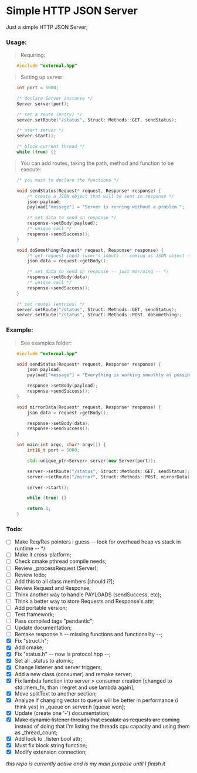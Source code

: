 # Simple HTTP JSON Server

Just a simple HTTP JSON Server;

### Usage:

> Requiring:
```cpp
	#include "external.hpp"
```

> Setting up server:
```cpp
	int port = 5000;

	/* declare Server instance */
	Server server(port);

	/* set a route (entry) */
	server.setRoute("/status", Struct::Methods::GET, sendStatus);

	/* start server */
	server.start();

	/* block current thread */
	while (true) {}
```

> You can add routes, taking the path, method and function to be execute:
```cpp
	/* you must to declare the functions */

	void sendStatus(Request* request, Response* response) {
		/* create a JSON object that will be sent in response */
		json payload;
		payload["message"] = "Server is running without a problem.";

		/* set data to send on response */
		response->setBody(payload);
		/* unique call */
		response->sendSuccess();
	}

	void doSomething(Request* request, Response* response) {
		/* get request input (user's input) -- coming as JSON object -- */
		json data = request->getBody();

		/* set data to send on response -- just mirroing -- */
		response->setBody(data);
		/* unique call */
		response->sendSuccess();
	}

	/* set routes (entries) */
	server.setRoute("/status", Struct::Methods::GET, sendStatus);
	server.setRoute("/status", Struct::Methods::POST, doSomething);
```

> 

### Example:

> See examples folder:
```cpp
	#include "external.hpp"

	void sendStatus(Request* request, Response* response) {
		json payload;
		payload["message"] = "Everything is working smoothly as possible.";

		response->setBody(payload);
		response->sendSuccess();
	}

	void mirrorData(Request* request, Response* response) {
		json data = request->getBody();

		response->setBody(data);
		response->sendSuccess();
	}

	int main(int argc, char* argv[]) {
		int16_t port = 5000;

		std::unique_ptr<Server> server(new Server(port));

		server->setRoute("/status", Struct::Methods::GET, sendStatus);
		server->setRoute("/mirror", Struct::Methods::POST, mirrorData);

		server->start();

		while (true) {}

		return 1;
	}
```

### Todo:

- [ ] Make Req/Res pointers i guess -- look for overhead heap vs stack in runtime -- */
- [ ] Make it cross-platform;
- [ ] Check cmake pthread compile needs;
- [ ] Review _processRequest (Server);
- [ ] Review todo;
- [ ] Add this to all class members [should i?];
- [ ] Review Request and Response;
- [ ] Think another way to handle PAYLOADS (sendSuccess, etc);
- [ ] Think a better way to store Requests and Response's attr;
- [ ] Add portable version;
- [ ] Test framework;
- [ ] Pass compiled tags "pendantic";
- [ ] Update documentation;
- [ ] Remake response.h -- missing functions and functionality --;
- [x] Fix "struct.h";
- [x] Add cmake;
- [x] Fix "status.h" -- now is protocol.hpp --;
- [x] Set all _status to atomic;
- [x] Change listener and server triggers;
- [x] Add a new class (consumer) and remake server;
- [x] Fix lambda function into server > consumer creation [changed to std::mem_fn, than i regret and use lambda again];
- [x] Move splitText to another section;
- [x] Analyze if changing vector to queue will be better in performance (i think yes) in _queue on server.h [queue won];
- [x] Update (create one '-') documentation;
- [x] ~~Make dynamic listener threads that escalate as requests are coming~~ instead of doing that i'm listing the threads cpu capacity and using them as _thread_count;
- [x] Add lock to _listen bool attr;
- [x] Must fix block string function;
- [x] Modify extension connection;

*this repo is currently active and is my main purpose until I finish it*
